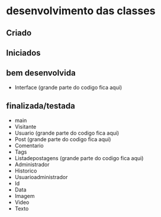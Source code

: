 # desenvolvimento das classes


## Criado 


## Iniciados


## bem desenvolvida

- Interface    (grande parte do codigo fica aqui)

## finalizada/testada

- main     
- Visitante   
- Usuario	(grande parte do codigo fica aqui)
- Post 		(grande parte do codigo fica aqui)
- Comentario      
- Tags
- Listadepostagens	(grande parte do codigo fica aqui)
- Administrador   
- Historico    
- Usuarioadministrador    
- Id
- Data
- Imagem    
- Video
- Texto    